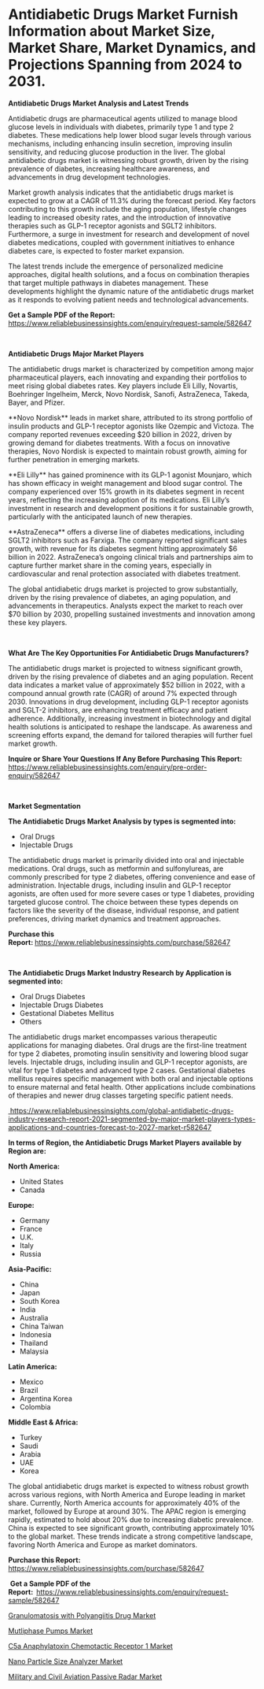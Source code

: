 <p><h1>Antidiabetic Drugs Market Furnish Information about Market Size, Market Share, Market Dynamics, and Projections Spanning from 2024 to 2031.</h1></p><p><strong>Antidiabetic Drugs Market Analysis and Latest Trends</strong></p>
<p><p>Antidiabetic drugs are pharmaceutical agents utilized to manage blood glucose levels in individuals with diabetes, primarily type 1 and type 2 diabetes. These medications help lower blood sugar levels through various mechanisms, including enhancing insulin secretion, improving insulin sensitivity, and reducing glucose production in the liver. The global antidiabetic drugs market is witnessing robust growth, driven by the rising prevalence of diabetes, increasing healthcare awareness, and advancements in drug development technologies.</p><p>Market growth analysis indicates that the antidiabetic drugs market is expected to grow at a CAGR of 11.3% during the forecast period. Key factors contributing to this growth include the aging population, lifestyle changes leading to increased obesity rates, and the introduction of innovative therapies such as GLP-1 receptor agonists and SGLT2 inhibitors. Furthermore, a surge in investment for research and development of novel diabetes medications, coupled with government initiatives to enhance diabetes care, is expected to foster market expansion.</p><p>The latest trends include the emergence of personalized medicine approaches, digital health solutions, and a focus on combination therapies that target multiple pathways in diabetes management. These developments highlight the dynamic nature of the antidiabetic drugs market as it responds to evolving patient needs and technological advancements.</p></p>
<p><strong>Get a Sample PDF of the Report:&nbsp;</strong> <a href="https://www.reliablebusinessinsights.com/enquiry/request-sample/582647?utm_campaign=39&utm_medium=2&utm_source=Github&utm_content=ia&utm_term=09122024&utm_id=antidiabetic-drugs">https://www.reliablebusinessinsights.com/enquiry/request-sample/582647</a></p>
<p>&nbsp;</p>
<p><strong>Antidiabetic Drugs Major Market Players</strong></p>
<p><p>The antidiabetic drugs market is characterized by competition among major pharmaceutical players, each innovating and expanding their portfolios to meet rising global diabetes rates. Key players include Eli Lilly, Novartis, Boehringer Ingelheim, Merck, Novo Nordisk, Sanofi, AstraZeneca, Takeda, Bayer, and Pfizer.</p><p>**Novo Nordisk** leads in market share, attributed to its strong portfolio of insulin products and GLP-1 receptor agonists like Ozempic and Victoza. The company reported revenues exceeding $20 billion in 2022, driven by growing demand for diabetes treatments. With a focus on innovative therapies, Novo Nordisk is expected to maintain robust growth, aiming for further penetration in emerging markets.</p><p>**Eli Lilly** has gained prominence with its GLP-1 agonist Mounjaro, which has shown efficacy in weight management and blood sugar control. The company experienced over 15% growth in its diabetes segment in recent years, reflecting the increasing adoption of its medications. Eli Lilly’s investment in research and development positions it for sustainable growth, particularly with the anticipated launch of new therapies.</p><p>**AstraZeneca** offers a diverse line of diabetes medications, including SGLT2 inhibitors such as Farxiga. The company reported significant sales growth, with revenue for its diabetes segment hitting approximately $6 billion in 2022. AstraZeneca’s ongoing clinical trials and partnerships aim to capture further market share in the coming years, especially in cardiovascular and renal protection associated with diabetes treatment.</p><p>The global antidiabetic drugs market is projected to grow substantially, driven by the rising prevalence of diabetes, an aging population, and advancements in therapeutics. Analysts expect the market to reach over $70 billion by 2030, propelling sustained investments and innovation among these key players.</p></p>
<p>&nbsp;</p>
<p><strong>What Are The Key Opportunities For Antidiabetic Drugs Manufacturers?</strong></p>
<p><p>The antidiabetic drugs market is projected to witness significant growth, driven by the rising prevalence of diabetes and an aging population. Recent data indicates a market value of approximately $52 billion in 2022, with a compound annual growth rate (CAGR) of around 7% expected through 2030. Innovations in drug development, including GLP-1 receptor agonists and SGLT-2 inhibitors, are enhancing treatment efficacy and patient adherence. Additionally, increasing investment in biotechnology and digital health solutions is anticipated to reshape the landscape. As awareness and screening efforts expand, the demand for tailored therapies will further fuel market growth.</p></p>
<p><strong>Inquire or Share Your Questions If Any Before Purchasing This Report:</strong> <a href="https://www.reliablebusinessinsights.com/enquiry/pre-order-enquiry/582647?utm_campaign=39&utm_medium=2&utm_source=Github&utm_content=ia&utm_term=09122024&utm_id=antidiabetic-drugs">https://www.reliablebusinessinsights.com/enquiry/pre-order-enquiry/582647</a></p>
<p>&nbsp;</p>
<p><strong>Market Segmentation</strong></p>
<p><strong>The Antidiabetic Drugs Market Analysis by types is segmented into:</strong></p>
<p><ul><li>Oral Drugs</li><li>Injectable Drugs</li></ul></p>
<p><p>The antidiabetic drugs market is primarily divided into oral and injectable medications. Oral drugs, such as metformin and sulfonylureas, are commonly prescribed for type 2 diabetes, offering convenience and ease of administration. Injectable drugs, including insulin and GLP-1 receptor agonists, are often used for more severe cases or type 1 diabetes, providing targeted glucose control. The choice between these types depends on factors like the severity of the disease, individual response, and patient preferences, driving market dynamics and treatment approaches.</p></p>
<p><strong>Purchase this Report:&nbsp;</strong><a href="https://www.reliablebusinessinsights.com/purchase/582647?utm_campaign=39&utm_medium=2&utm_source=Github&utm_content=ia&utm_term=09122024&utm_id=antidiabetic-drugs">https://www.reliablebusinessinsights.com/purchase/582647</a></p>
<p>&nbsp;</p>
<p><strong>The Antidiabetic Drugs Market Industry Research by Application is segmented into:</strong></p>
<p><ul><li>Oral Drugs Diabetes</li><li>Injectable Drugs Diabetes</li><li>Gestational Diabetes Mellitus</li><li>Others</li></ul></p>
<p><p>The antidiabetic drugs market encompasses various therapeutic applications for managing diabetes. Oral drugs are the first-line treatment for type 2 diabetes, promoting insulin sensitivity and lowering blood sugar levels. Injectable drugs, including insulin and GLP-1 receptor agonists, are vital for type 1 diabetes and advanced type 2 cases. Gestational diabetes mellitus requires specific management with both oral and injectable options to ensure maternal and fetal health. Other applications include combinations of therapies and newer drug classes targeting specific patient needs.</p></p>
<p><a href="https://www.reliablebusinessinsights.com/global-antidiabetic-drugs-industry-research-report-2021-segmented-by-major-market-players-types-applications-and-countries-forecast-to-2027-market-r582647?utm_campaign=39&utm_medium=2&utm_source=Github&utm_content=ia&utm_term=09122024&utm_id=antidiabetic-drugs">&nbsp;https://www.reliablebusinessinsights.com/global-antidiabetic-drugs-industry-research-report-2021-segmented-by-major-market-players-types-applications-and-countries-forecast-to-2027-market-r582647</a></p>
<p><strong>In terms of Region, the Antidiabetic Drugs Market Players available by Region are:</strong></p>
<p>
    <p> <strong> North America: </strong>
        <ul>
            <li>United States</li>
            <li>Canada</li>
        </ul>
        </p> 
    <p> <strong> Europe: </strong>
        <ul>
            <li>Germany</li>
            <li>France</li>
            <li>U.K.</li>
            <li>Italy</li>
            <li>Russia</li>
        </ul>
        </p> 
    <p> <strong> Asia-Pacific: </strong>
        <ul>
            <li>China</li>
            <li>Japan</li>
            <li>South Korea</li>
            <li>India</li>
            <li>Australia</li>
            <li>China Taiwan</li>
            <li>Indonesia</li>
            <li>Thailand</li>
            <li>Malaysia</li>
        </ul>
        </p> 
    <p> <strong> Latin America: </strong>
        <ul>
            <li>Mexico</li>
            <li>Brazil</li>
            <li>Argentina Korea</li>
            <li>Colombia</li>
        </ul>
        </p> 
    <p> <strong> Middle East & Africa: </strong>
        <ul>
            <li>Turkey</li>
            <li>Saudi</li>
            <li>Arabia</li>
            <li>UAE</li>
            <li>Korea</li>
        </ul>
    </p>
    </p>
<p><p>The global antidiabetic drugs market is expected to witness robust growth across various regions, with North America and Europe leading in market share. Currently, North America accounts for approximately 40% of the market, followed by Europe at around 30%. The APAC region is emerging rapidly, estimated to hold about 20% due to increasing diabetic prevalence. China is expected to see significant growth, contributing approximately 10% to the global market. These trends indicate a strong competitive landscape, favoring North America and Europe as market dominators.</p></p>
<p><strong>Purchase this Report: </strong><a href="https://www.reliablebusinessinsights.com/purchase/582647?utm_campaign=39&utm_medium=2&utm_source=Github&utm_content=ia&utm_term=09122024&utm_id=antidiabetic-drugs">https://www.reliablebusinessinsights.com/purchase/582647</a></p>
<p>&nbsp;<strong>Get a Sample PDF of the Report:&nbsp;&nbsp;</strong><a href="https://www.reliablebusinessinsights.com/enquiry/request-sample/582647?utm_campaign=39&utm_medium=2&utm_source=Github&utm_content=ia&utm_term=09122024&utm_id=antidiabetic-drugs">https://www.reliablebusinessinsights.com/enquiry/request-sample/582647</a></p>
<p><strong></strong></p>
<p><p><a href="https://www.linkedin.com/pulse/projected-growth-granulomatosis-polyangiitis-drug-market-anticipating-gsmqe?utm_campaign=39&utm_medium=2&utm_source=Github&utm_content=ia&utm_term=09122024&utm_id=antidiabetic-drugs">Granulomatosis with Polyangiitis Drug Market</a></p><p><a href="https://www.linkedin.com/pulse/mutliphase-pumps-market-consolidation-impact-structure-2024-2031-cdqof?utm_campaign=39&utm_medium=2&utm_source=Github&utm_content=ia&utm_term=09122024&utm_id=antidiabetic-drugs">Mutliphase Pumps Market</a></p><p><a href="https://www.linkedin.com/pulse/strategic-market-outlook-c5a-anaphylatoxin-chemotactic-yxece?utm_campaign=39&utm_medium=2&utm_source=Github&utm_content=ia&utm_term=09122024&utm_id=antidiabetic-drugs">C5a Anaphylatoxin Chemotactic Receptor 1 Market</a></p><p><a href="https://www.linkedin.com/pulse/global-nano-particle-size-analyzer-market-analysis-statisticson-zddyf?utm_campaign=39&utm_medium=2&utm_source=Github&utm_content=ia&utm_term=09122024&utm_id=antidiabetic-drugs">Nano Particle Size Analyzer Market</a></p><p><a href="https://www.linkedin.com/pulse/military-civil-aviation-passive-radar-market-analysis-aj57f?utm_campaign=39&utm_medium=2&utm_source=Github&utm_content=ia&utm_term=09122024&utm_id=antidiabetic-drugs">Military and Civil Aviation Passive Radar Market</a></p></p>